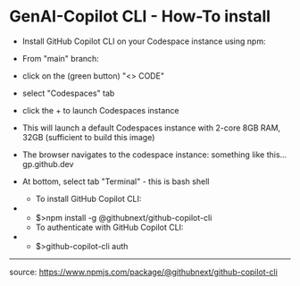 # GenAI-Copilot CLI - How-To install
  * Install GitHub Copilot CLI on your Codespace instance using npm:
  
  - From "main" branch:
   - click on the (green button) "<> CODE"
   - select "Codespaces" tab
   - click the + to launch Codespaces instance
   - This will launch a default Codespaces instance with 2-core 8GB RAM, 32GB (sufficient to build this image)
   - The browser navigates to the codespace instance: something like this... <some random name>gp.github.dev
  
   - At bottom, select tab "Terminal" - this is bash shell
     * To install GitHub Copilot CLI:
   - * $>npm install -g @githubnext/github-copilot-cli
     * To authenticate with GitHub Copilot CLI:
   - * $>github-copilot-cli auth
  
---------------
source: https://www.npmjs.com/package/@githubnext/github-copilot-cli
